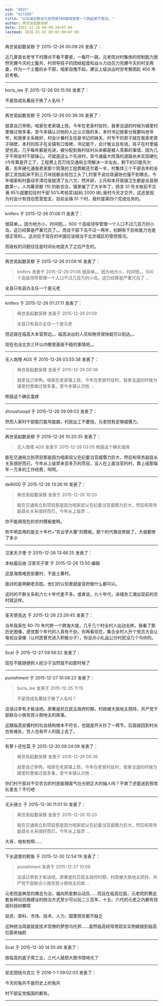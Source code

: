 ```yaml
---
aid: "9025"
zid: "627280"
title: "以后谁还敢说元老院是500废咱家第一个跳起来不答应。"
author: 再世吴起数吴穆
date: 2015-12-26 00:09:28+07:00
lastmod: 2016-01-01 09:02:00+07:00
---
```


再世吴起数吴穆 于 2015-12-26 00:09:28 发表了：

近几章首长老爷下村蹲点不看不要紧，一看吓一跳，元老院对村集体的控制能力居然完爆今天的土鳖共，村领导班子的团结程度和战斗力动员力完爆今天的村支两委，作为一个土鳖的乡干部，咱家自愧不如，建议上级派出时空考察团赴 400 年前考察。

---

boris_lee 于 2015-12-26 00:15:56 发表了：

不是现成名著段子换了人名吗？

---

再世吴起数吴穆 于 2015-12-26 00:36:38 发表了：

就拿自己举例，咱家在老家镇上班，今年在老家村驻村，我爹没退的时候为镇里村里做过很多事，至今本镇认识他的人比认识我的多，本村书记按辈分我要叫他爷爷，和我爹关系极好，村会计兼村主任是书记的妹夫，村专干的房子就在我家老房子隔壁，本村的班子在全镇有口皆碑，书记能干，会计敬业且有钱，班子在村里威望也高，几乎每年都是先进，被分配到我村驻村从来都是被人羡慕的事情，因为几乎不用驻村干部操心。可就是这么个先进村，至今通最大院落的道路尚未实现硬化(今年算是开工了，工程费上百万找交通局立项解决一半左右，剩下的只能先欠着，去年硬化通我老家那个院落的工程费都还欠着一半，村集体三个干部去年的全部工资加起来不到三万块钱都全给包工头了),村里不说垃圾遍地也强不到哪去，今年咱家和村委动手清垃圾就清了五六次，然并卵，上月和本月我镇卫生都是全县倒数第一。人均筹资额 110 的新农合，镇里催了了大半年了，扬言 31 号关帐前不交满 95%就要扣驻村干部 50%考核奖(起码 2000 块),我村今天才交齐，这还是因为村会计有钱也愿意垫支，目前全镇 51 个村，我村是第四个完成任务的。

---

knifers 于 2015-12-26 01:06:11 发表了：

很简单。。因为地方小，时间短。。500 个高级领导管理一个人口不过几百万的小岛，这已经算是严重冗员了。。而且干部下去不过一两年，初期有干劲有能力也是很正常的。。这对应于现在的中国应该相当于北京城区的管控情况。

而政权的问题往往是时间长地盘大了之后产生的。

---

再世吴起数吴穆 于 2015-12-26 01:09:16 发表了：

> knifers 发表于 2015-12-26 01:06 很简单。。因为地方小，时间短。。500 个高级领导管理一个人口不过几百万的小岛，这已经算是严重冗员了 ...

全县只有县办主任一个是元老

---

knifers 于 2015-12-26 01:21:11 发表了：

> 再世吴起数吴穆 发表于 2015-12-26 01:09
>
> 全县只有县办主任一个是元老

但这就在临高大本营旁边。。临高派出的人员和物资很快就可以到达。。

现在也没北京三环以内哪里基层不稳的事情吧。。

---

无人炮塔 AGS 于 2015-12-26 03:55:38 发表了：

> 再世吴起数吴穆 发表于 2015-12-26 00:36
>
> 就拿自己举例，咱家在老家镇上班，今年在老家村驻村，我爹没退的时候为镇里村里做过很多事，至今本镇认识他 ...

修路这个确实蛋疼

---

zhoushuoqd 于 2015-12-26 09:09:03 发表了：

然而人家村干部能打能骂能踹，村民出工不要钱，元老院有足够威慑力。

---

再世吴起数吴穆 于 2015-12-26 10:20:35 发表了：

> 无人炮塔 AGS 发表于 2015-12-26 03:55 修路这个确实蛋疼

能在交通局立到项目那是因为咱家叔父在纪委当官威慑力巨大，然后和常务副县长关系很好而已，今年从上级弄来百多万的项目，没人在上面当官的村，靠上级那每年一万多的工作经费，呵呵。

---

de9000 于 2015-12-26 13:26:16 发表了：

> 再世吴起数吴穆 发表于 2015-12-26 10:20
>
> 能在交通局立到项目那是因为咱家叔父在纪委当官威慑力巨大，然后和常务副县长关系很好而已，今年从上级弄 ...

你不能用现在的农村模板套啊。

吹牛明显用的是五十年代+“农业学大寨”的模板，那个时代甭说修路了，大堤都修了多少

---

汉家天子使 于 2015-12-26 13:48:25 发表了：

本帖最后由 汉家天子使 于 2015-12-26 13:50 编辑

这是海南难民安置村，不是土著村。

面对的是明朝老百姓。他们的认知里就是官府做什么都可以。

这时的干群关系和六七十年代差不多。或者说，九十年代，进城务工潮出现前的农村就这样。

---

圣天使高达 于 2015-12-26 23:29:45 发表了：

当年我家在 60-70 年代修一个跨海大堤，几乎几个村全村人出动去修，我看了那历史图像，感觉那个年代的人真有干劲，你再看现在，集合全村人开个党员大会让电视台录像（让村民冒充进入积极分子），你没点小礼品公分村民没几个鸟你的。

---

Scat 于 2015-12-27 09:56:52 发表了：

现在不能随便抓人挖沙子当然就不如那时候了

---

punishment 于 2015-12-27 10:08:23 发表了：

> boris_lee 发表于 2015-12-25 11:15
>
> 不是现成名著段子换了人名吗？

没读过李有才板话吧。原著是抗日民主政府时期，村政被大族地主把持，共产党干部联合小族贫民斗倒地主的故事。

这跟临高安置村的社会结构根本不符合，也就是开头抄了一两节，后面就回到村长也有难处，穷人也有坏人的路上去了。

---

有萝卜还吃菜 于 2015-12-30 08:24:09 发表了：

> 再世吴起数吴穆 发表于 2015-12-26 00:36
>
> 就拿自己举例，咱家在老家镇上班，今年在老家村驻村，我爹没退的时候为镇里村里做过很多事，至今本镇认识他 ...

你们村干部对不交农合的村民能理直气壮光明正大的抽人吗？不爽了还能送到劳改队里去？不行吧

---

无头骑士 于 2015-12-30 11:01:10 发表了：

> 再世吴起数吴穆 发表于 2015-12-26 10:20
>
> 能在交通局立到项目那是因为咱家叔父在纪委当官威慑力巨大，然后和常务副县长关系很好而已，今年从上级弄 ...

大哥，咱有枪啊……

---

下水道里的鳄鱼 于 2015-12-30 12:54:19 发表了：

> punishment 发表于 2015-12-27 10:08
>
> 没读过李有才板话吧。原著是抗日民主政府时期，村政被大族地主把持，共产党干部联合小族贫民斗倒地主的故 ...

元老院是典型的鹰击为治，偏向热爱群众动员……而且在临高位面，元老院折腾这套各种动员搞建设的统治方式至少可以玩二三百年，十五、六代的元老之内都有现成科技树攀爬

投资、原料、市场、技术、人力、国策预言都不缺乏

这种统治简直就是技术官僚的梦想乌托邦……虽然临高经常用现实实例嫁接到临高位面来抽脸

---

Scat 于 2015-12-30 14:55:46 发表了：

按临高的底子爬工业，三代人就把大图书馆啃光了

---

安定团结鸟克兰 于 2016-1-1 09:02:03 发表了：

今天的兔共不是历史上的兔共

村干部反党叛国的都有。

---
